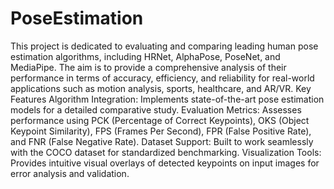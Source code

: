 # PoseEstimation
This project is dedicated to evaluating and comparing leading human pose estimation algorithms, including HRNet, AlphaPose, PoseNet, and MediaPipe. The aim is to provide a comprehensive analysis of their performance in terms of accuracy, efficiency, and reliability for real-world applications such as motion analysis, sports, healthcare, and AR/VR.
Key Features
Algorithm Integration: Implements state-of-the-art pose estimation models for a detailed comparative study.
Evaluation Metrics: Assesses performance using PCK (Percentage of Correct Keypoints), OKS (Object Keypoint Similarity), FPS (Frames Per Second), FPR (False Positive Rate), and FNR (False Negative Rate).
Dataset Support: Built to work seamlessly with the COCO dataset for standardized benchmarking.
Visualization Tools: Provides intuitive visual overlays of detected keypoints on input images for error analysis and validation.
